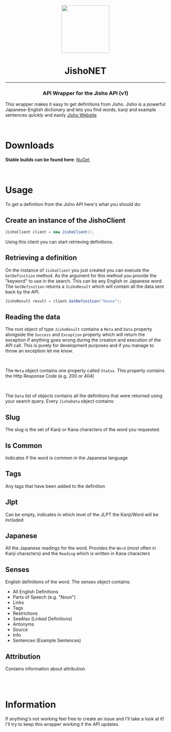 <div align="center">
    <img src="http://cdn.mutedevs.nl/nuget/JishoNET/icon.png" style="width: 150px" />

# JishoNET
<hr />

### API Wrapper for the Jisho API (v1)

</div>



This wrapper makes it easy to get definitions from Jisho.
Jisho is a powerful Japanese-English dictionary and lets you find words, kanji and example sentences quickly and easily [Jisho Website](https://jisho.org/) 

<br>

# Downloads
**Stable builds can be found here**:
[NuGet](https://www.nuget.org/packages/JishoNET/)

<br>

# Usage
To get a definition from the Jisho API here's what you should do:

## Create an instance of the JishoClient
```cs
JishoClient client = new JishoClient();
```
Using this client you can start retrieving definitions.

## Retrieving a definition
On the instance of `JishoClient` you just created you can execute the `GetDefinition` method. As the argument for this method you provide the "keyword" to use in the search. This can be any English or Japanese word. The `GetDefinition` returns a `JishoResult` which will contain all the data sent back by the API.
```cs
JishoResult result = client.GetDefinition("house");
```

## Reading the data
The root object of type `JishoResult` contains a `Meta` and `Data` property alongside the `Success` and `Exception` property which will return the exception if anything goes wrong during the creation and execution of the API call. This is purely for development purposes and if you manage to throw an exception let me know.

<br>

The `Meta` object contains one property called `Status`. This property contains the Http Response Code (e.g. 200 or 404)

<br>

The `Data` list of objects contains all the definitions that were returned using your search query. Every `JishoData` object contains:


## Slug
The slug is the set of Kanji or Kana characters of the word you requested.

## Is Common
Indicates if the word is common in the Japanese language

## Tags
Any tags that have been added to the definition

## Jlpt
Can be empty, indicates in which level of the JLPT the Kanji/Word will be included

## Japanese
All the Japanese readings for the word. Provides the `Word` (most often in Kanji characters) and the `Reading` which is written in Kana characters

## Senses
English definitions of the word. The senses object contains:

- All English Definitions
- Parts of Speech (e.g. "Noun")
- Links 
- Tags
- Restrictions
- SeeAlso (Linked Definitions)
- Antonyms
- Source
- Info
- Sentences (Example Sentences)

## Attribution
Contains information about attribution

<br><br>

# Information
If anything's not working feel free to create an issue and I'll take a look at it! I'll try to keep this wrapper working if the API updates. 
